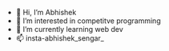 - 👋 Hi, I’m Abhishek
- 👀 I’m interested in competitve programming
- 🌱 I’m currently learning web dev
- 📫 insta-abhishek_sengar_

<!---
1abhish/1abhish is a ✨ special ✨ repository because its `README.md` (this file) appears on your GitHub profile.
You can click the Preview link to take a look at your changes.
--->
